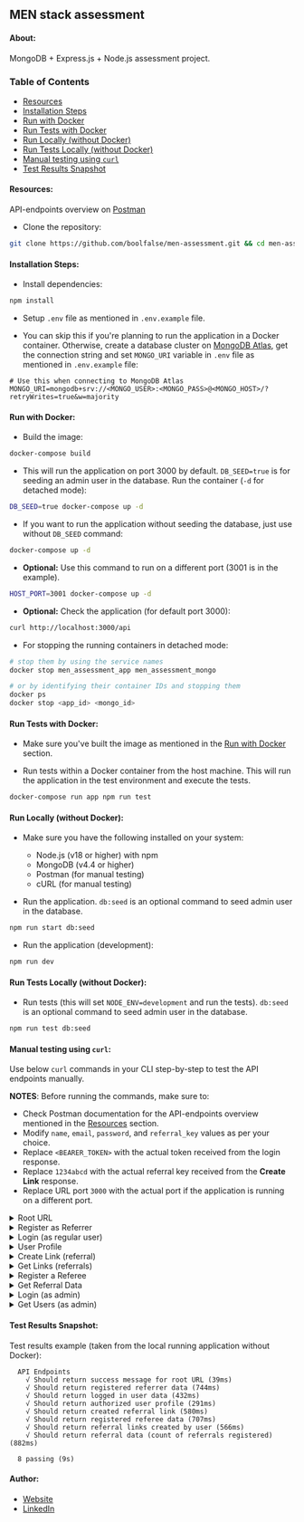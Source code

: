 
## MEN stack assessment




#### About:

MongoDB + Express.js + Node.js assessment project.




### Table of Contents

- [Resources](#resources)
- [Installation Steps](#installation_steps)
- [Run with Docker](#run_with_docker)
- [Run Tests with Docker](#run_tests_with_docker)
- [Run Locally (without Docker)](#run_without_docker)
- [Run Tests Locally (without Docker)](#run_tests_without_docker)
- [Manual testing using `curl`](#manual_testing)
- [Test Results Snapshot](#test_results_snapshot)




<a name="resources"></a>

#### Resources:

API-endpoints overview on [Postman](https://documenter.getpostman.com/view/1747137/2sAYHwHPzM)

- Clone the repository:
```bash
git clone https://github.com/boolfalse/men-assessment.git && cd men-assessment
```




<a name="installation_steps"></a>

#### Installation Steps:

- Install dependencies:
```bash
npm install
```

- Setup `.env` file as mentioned in `.env.example` file.


- You can skip this if you're planning to run the application in a Docker container. Otherwise, create a database cluster on [MongoDB Atlas](https://cloud.mongodb.com/), get the connection string and set `MONGO_URI` variable in `.env` file as mentioned in `.env.example` file:
```dotenv
# Use this when connecting to MongoDB Atlas
MONGO_URI=mongodb+srv://<MONGO_USER>:<MONGO_PASS>@<MONGO_HOST>/?retryWrites=true&w=majority
```




<a name="run_with_docker"></a>

#### Run with Docker:

- Build the image:
```bash
docker-compose build
```

- This will run the application on port 3000 by default. `DB_SEED=true` is for seeding an admin user in the database. Run the container (`-d` for detached mode):
```bash
DB_SEED=true docker-compose up -d
```

- If you want to run the application without seeding the database, just use without `DB_SEED` command:
```bash
docker-compose up -d
```

- **Optional:** Use this command to run on a different port (3001 is in the example).
```bash
HOST_PORT=3001 docker-compose up -d
```

- **Optional:** Check the application (for default port 3000):
```bash
curl http://localhost:3000/api
```

- For stopping the running containers in detached mode:
```bash
# stop them by using the service names
docker stop men_assessment_app men_assessment_mongo

# or by identifying their container IDs and stopping them
docker ps
docker stop <app_id> <mongo_id>
```




<a name="run_tests_with_docker"></a>

#### Run Tests with Docker:

- Make sure you've built the image as mentioned in the [Run with Docker](#run_with_docker) section.


- Run tests within a Docker container from the host machine.
  This will run the application in the test environment and execute the tests.
```bash
docker-compose run app npm run test
```




<a name="run_without_docker"></a>

#### Run Locally (without Docker):

- Make sure you have the following installed on your system:
  - Node.js (v18 or higher) with npm
  - MongoDB (v4.4 or higher)
  - Postman (for manual testing)
  - cURL (for manual testing)


- Run the application. `db:seed` is an optional command to seed admin user in the database.
```bash
npm run start db:seed
```

- Run the application (development):
```bash
npm run dev
```




<a name="run_tests_without_docker"></a>

#### Run Tests Locally (without Docker):

- Run tests (this will set `NODE_ENV=development` and run the tests). `db:seed` is an optional command to seed admin user in the database.
```bash
npm run test db:seed
```




<a name="manual_testing"></a>

#### Manual testing using `curl`:

Use below `curl` commands in your CLI step-by-step to test the API endpoints manually.

**NOTES**: Before running the commands, make sure to:
- Check Postman documentation for the API-endpoints overview mentioned in the [Resources](#resources) section.
- Modify `name`, `email`, `password`, and `referral_key` values as per your choice.
- Replace `<BEARER_TOKEN>` with the actual token received from the login response.
- Replace `1234abcd` with the actual referral key received from the **Create Link** response.
- Replace URL port `3000` with the actual port if the application is running on a different port.

<details>
  <summary>Root URL</summary>

Test the root URL:
```bash
curl --location 'http://localhost:3000/api'
```
</details>

<details>
  <summary>Register as Referrer</summary>

Register a new user (`referral_key` not provided):

`name`: Referrer, `email`: referrer@example.com, `password`: password
```bash
curl --location 'http://localhost:3000/api/users/register' \
--header 'Content-Type: application/x-www-form-urlencoded' \
--data-urlencode 'name=Referrer' \
--data-urlencode 'email=referrer@example.com' \
--data-urlencode 'password=password' \
--data-urlencode 'referral_key='
```
</details>

<details>
  <summary>Login (as regular user)</summary>

Login as a regular user:

`email`: referrer@example.com, `password`: password
```bash
curl --location 'http://localhost:3000/api/users/login' \
--header 'Content-Type: application/x-www-form-urlencoded' \
--data-urlencode 'email=referrer@example.com' \
--data-urlencode 'password=password'
```
</details>

<details>
  <summary>User Profile</summary>

Get the profile of the authenticated user:

`BEARER_TOKEN` is the token received from the login response.
```bash
curl --location 'http://localhost:3000/api/users/profile' \
--header 'Content-Type: application/x-www-form-urlencoded' \
--header 'Authorization: Bearer <BEARER_TOKEN>'
```
</details>

<details>
  <summary>Create Link (referral)</summary>

Create a referral link:

`BEARER_TOKEN` is the token received from the login response.
```bash
curl --location --request POST 'http://localhost:3000/api/links' \
--header 'Content-Type: application/x-www-form-urlencoded' \
--header 'Authorization: Bearer <BEARER_TOKEN>'
```
</details>

<details>
  <summary>Get Links (referrals)</summary>

Get the referral links created by the referrer:

`BEARER_TOKEN` is the token received from the login response.
```bash
curl --location 'http://localhost:3000/api/links' \
--header 'Content-Type: application/x-www-form-urlencoded' \
--header 'Authorization: Bearer <BEARER_TOKEN>'
```
</details>

<details>
  <summary>Register a Referee</summary>

Register a new user using the referral key (`referral_key` provided):

`name`: Referee, `email`: referee@example.com, `password`: password, `referral_key`: 1234abcd, `BEARER_TOKEN` is the token received from the login response.
```bash
curl --location 'http://localhost:3000/api/users/register' \
--header 'Content-Type: application/x-www-form-urlencoded' \
--header 'Authorization: Bearer <BEARER_TOKEN>' \
--data-urlencode 'name=Referee' \
--data-urlencode 'email=referee@example.com' \
--data-urlencode 'password=password' \
--data-urlencode 'referral_key=1234abcd'
```
</details>

<details>
  <summary>Get Referral Data</summary>

Get the count of referrals registered for a single link (referral):

`BEARER_TOKEN` is the token received from the login response.
```bash
curl --location 'http://localhost:3000/api/links/' \
--header 'Content-Type: application/x-www-form-urlencoded' \
--header 'Authorization: Bearer <BEARER_TOKEN>'
```
</details>

<details>
  <summary>Login (as admin)</summary>

Login as an admin user:

`email`: admin@example.com, `password`: password
```bash
curl --location 'http://localhost:3000/api/users/login' \
--header 'Content-Type: application/x-www-form-urlencoded' \
--data-urlencode 'email=admin@example.com' \
--data-urlencode 'password=password'
```
</details>

<details>
  <summary>Get Users (as admin)</summary>

Get users with pagination:
`per` is the number of users per page and `page` is the page number. Maximum `per` value can be set to 10. Default `per` value is 5. Default `page` value is 1.

`BEARER_TOKEN` is the token received from the login response. `per`: 2, `page`: 1
```bash
curl --location 'http://localhost:3000/api/admin/users?per=2&page=1' \
--header 'Authorization: Bearer <BEARER_TOKEN>'
```
</details>




<a name="test_results_snapshot"></a>

#### Test Results Snapshot:

Test results example (taken from the local running application without Docker):
```text
  API Endpoints
    √ Should return success message for root URL (39ms)
    √ Should return registered referrer data (744ms)
    √ Should return logged in user data (432ms)
    √ Should return authorized user profile (291ms)
    √ Should return created referral link (580ms)
    √ Should return registered referee data (707ms)
    √ Should return referral links created by user (566ms)
    √ Should return referral data (count of referrals registered) (882ms)

  8 passing (9s)
```




#### Author:

- [Website](https://boolfalse.com)
- [LinkedIn](https://www.linkedin.com/in/boolfalse/)
